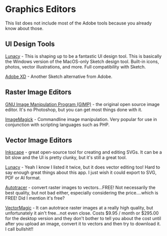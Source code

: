 # Graphics Editors

This list does not include most of the Adobe tools because you already know about those. 

## UI Design Tools

[Lunacy](https://icons8.com/lunacy) - This is shaping up to be a fantastic UI design tool. This is basically the Windows version of the MacOS-only Sketch design tool. Built-in icons, photos, vector illustrations, and more. Full compatibility with Sketch.

[Adobe XD](https://www.adobe.com/products/xd.html) - Another Sketch alternative from Adobe. 

## Raster Image Editors

[GNU Image Manipulation Program (GIMP)](https://www.gimp.org/) - the original open source image editor. It's no Photoshop, but you can get most things done with it. 

[ImageMagick](https://imagemagick.org/index.php) - Commandline image manipulation. Very popular for use in conjunction with scripting languages such as PHP. 

## Vector Image Editors

[Inkscape](https://inkscape.org/) - great open-source tool for creating and editing SVGs. It can be a bit slow and the UI is pretty clunky, but it's still a great tool. 

[Lunacy](https://icons8.com/lunacy) - Yeah I know I listed it twice, but it does vector editing too! Hard to say enough great things about this app. I just wish it could export to SVG, PDF or AI format. 

[Autotracer](https://www.autotracer.org/) - convert raster images to vectors...FREE! Not necessarily the best quality, but not bad either, especially considering the price....which is FREE! Did I mention it's free?

[VectorMagic](https://vectormagic.com/) - It can autotrace raster images at a really high quality, but unfortunately it ain't free...not even close. Costs $9.95 / month or $295.00 for the desktop version and they don't bother to tell you about the cost until after you upload an image, convert it to vectors and then try to download it. I call bullshit!! 

